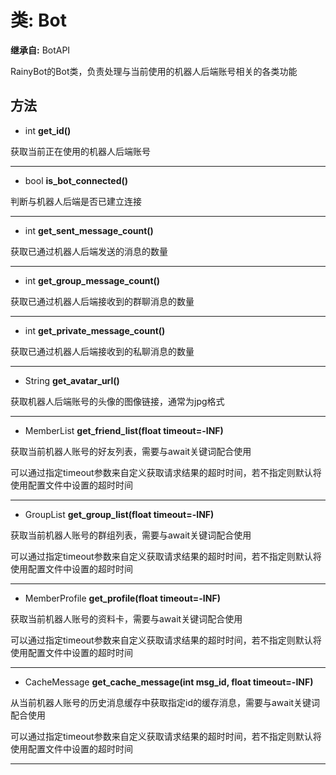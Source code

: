 # 类: Bot  
  
**继承自:** BotAPI  
  
RainyBot的Bot类，负责处理与当前使用的机器人后端账号相关的各类功能  
  
## 方法 
  
- int **get_id()**  
  
获取当前正在使用的机器人后端账号  
  
---  
  
- bool **is_bot_connected()**  
  
判断与机器人后端是否已建立连接  
  
---  
  
- int **get_sent_message_count()**  
  
获取已通过机器人后端发送的消息的数量  
  
---  
  
- int **get_group_message_count()**  
  
获取已通过机器人后端接收到的群聊消息的数量  
  
---  
  
- int **get_private_message_count()**  
  
获取已通过机器人后端接收到的私聊消息的数量  
  
---  
  
- String **get_avatar_url()**  
  
获取机器人后端账号的头像的图像链接，通常为jpg格式  
  
---  
  
- MemberList **get_friend_list(float timeout=-INF)**  
  
获取当前机器人账号的好友列表，需要与await关键词配合使用   
  
可以通过指定timeout参数来自定义获取请求结果的超时时间，若不指定则默认将使用配置文件中设置的超时时间  
  
---  
  
- GroupList **get_group_list(float timeout=-INF)**  
  
获取当前机器人账号的群组列表，需要与await关键词配合使用   
  
可以通过指定timeout参数来自定义获取请求结果的超时时间，若不指定则默认将使用配置文件中设置的超时时间  
  
---  
  
- MemberProfile **get_profile(float timeout=-INF)**  
  
获取当前机器人账号的资料卡，需要与await关键词配合使用   
  
可以通过指定timeout参数来自定义获取请求结果的超时时间，若不指定则默认将使用配置文件中设置的超时时间  
  
---  
  
- CacheMessage **get_cache_message(int msg_id, float timeout=-INF)**  
  
从当前机器人账号的历史消息缓存中获取指定id的缓存消息，需要与await关键词配合使用   
  
可以通过指定timeout参数来自定义获取请求结果的超时时间，若不指定则默认将使用配置文件中设置的超时时间  
  
---  
  

